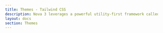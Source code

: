 ```yaml
---
title: Themes - Tailwind CSS
description: Nova 3 leverages a powerful utility-first framework called Tailwind CSS. Learn all about how Nova uses this framework here.
layout: docs
section: Themes
---
```

